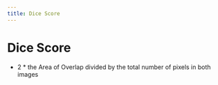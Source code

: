 ```yaml
---
title: Dice Score
---
```


# Dice Score
- 2 * the Area of Overlap divided by the total number of pixels in both images







